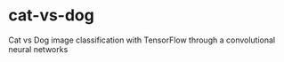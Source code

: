# cat-vs-dog
Cat vs Dog image classification with TensorFlow through a convolutional neural networks
